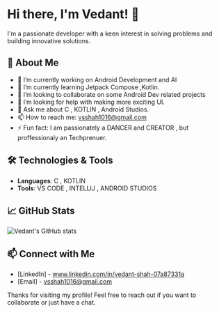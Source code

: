 # Hi there, I'm Vedant! 👋

I'm a passionate developer with a keen interest in solving problems and building innovative solutions. 

## 🚀 About Me

- 🔭 I’m currently working on Android Development and AI
- 🌱 I’m currently learning Jetpack Compose ,Kotlin.
- 👯 I’m looking to collaborate on some Android Dev related projects
- 🤔 I’m looking for help with making more exciting UI.
- 💬 Ask me about C , KOTLIN , Android Studios.
- 📫 How to reach me: vsshah1016@gmail.com
- ⚡ Fun fact: I am passionately a DANCER and CREATOR , but proffessionaly an Techprenuer.

## 🛠️ Technologies & Tools

- **Languages**: C , KOTLIN
- **Tools**: VS CODE , INTELLIJ , ANDROID STUDIOS

## 📈 GitHub Stats

![Vedant's GitHub stats](https://github-readme-stats.vercel.app/api?username=Vedant-1016&show_icons=true&theme=radical)


## 📫 Connect with Me

- [LinkedIn] - www.linkedin.com/in/vedant-shah-07a87331a
- [Email] - vsshah1016@gmail.com

Thanks for visiting my profile! Feel free to reach out if you want to collaborate or just have a chat.
